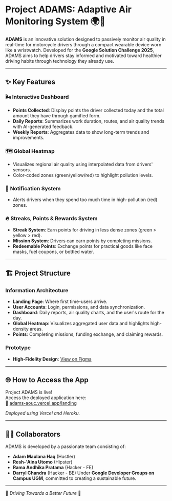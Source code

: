 # Project ADAMS: Adaptive Air Monitoring System 🌍🛵

**ADAMS** is an innovative solution designed to passively monitor air quality in real-time for motorcycle drivers through a compact wearable device worn like a wristwatch. Developed for the **Google Solution Challenge 2025**, ADAMS aims to help drivers stay informed and motivated toward healthier driving habits through technology they already use.

---

## ✨ Key Features

### 🌬️ **Interactive Dashboard**
- **Points Collected**: Display points the driver collected today and the total amount they have through gamified form.
- **Daily Reports**: Summarizes work duration, routes, and air quality trends with AI-generated feedback.
- **Weekly Reports**: Aggregates data to show long-term trends and improvements.

### 🗺️ **Global Heatmap**
- Visualizes regional air quality using interpolated data from drivers' sensors.
- Color-coded zones (green/yellow/red) to highlight pollution levels.

### 🔔 **Notification System**
- Alerts drivers when they spend too much time in high-pollution (red) zones.

### 🔥 **Streaks, Points & Rewards System**
- **Streak System**: Earn points for driving in less dense zones (green > yellow > red).
- **Mission System**: Drivers can earn points by completing missions.
- **Redeemable Points**: Exchange points for practical goods like face masks, fuel coupons, or bottled water.

---

## 🏗️ Project Structure

### **Information Architecture**
- **Landing Page**: Where first time-users arrive.
- **User Accounts**: Login, permissions, and data synchronization.
- **Dashboard**: Daily reports, air quality charts, and the user's route for the day.
- **Global Heatmap**: Visualizes aggregated user data and highlights high-density areas.
- **Points**: Completing missions, funding exchange, and claiming rewards.

### **Prototype**
- **High-Fidelity Design**: [View on Figma](https://www.figma.com/design/ZgTS5BJalQoFUwfJRTLd9C/ADAMS-project?node-id=1-7&t=YcfnNV9nMTwolqay-1)

---

## 🌐 How to Access the App

Project ADAMS is live!  
Access the deployed application here:  
🔗 [adams-aouc.vercel.app/landing](https://adams-aouc.vercel.app/landing)

_Deployed using Vercel and Heroku._

---

## 🧑‍💻 Collaborators
ADAMS is developed by a passionate team consisting of:
- **Adam Maulana Haq** (Hustler)
- **Resh-'Aina Utomo** (Hipster)
- **Rama Andhika Pratama** (Hacker - FE)
- **Darryl Chandra** (Hacker - BE)
Under **Google Developer Groups on Campus UGM**, committed to creating a sustainable future.

---

🌱 *Driving Towards a Better Future* 🌱